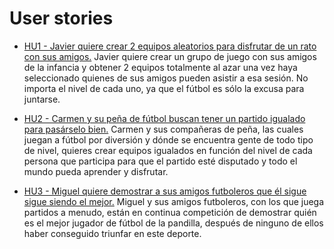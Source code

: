 # User stories

- [HU1 - Javier quiere crear 2 equipos aleatorios para disfrutar de un rato con sus amigos.](https://github.com/manujurado1/SportsBar-IV/issues/2)
Javier quiere crear un grupo de juego con sus amigos de la infancia y obtener 2 equipos totalmente al azar una vez haya seleccionado quienes de sus amigos pueden asistir a esa sesión.
No importa el nivel de cada uno, ya que el fútbol es sólo la excusa para juntarse.

- [HU2 - Carmen y su peña de fútbol buscan tener un partido igualado para pasárselo bien.](https://github.com/manujurado1/SportsBar-IV/issues/3)
Carmen y sus compañeras de peña, las cuales juegan a fútbol por diversión y dónde se encuentra gente de todo tipo de nivel, quieres crear equipos igualados en función del nivel de cada persona que participa para que el partido esté disputado y todo el mundo pueda aprender y disfrutar.

- [HU3 - Miguel quiere demostrar a sus amigos futboleros que él sigue sigue siendo el mejor.](https://github.com/manujurado1/SportsBar-IV/issues/4) 
Miguel y sus amigos futboleros, con los que juega partidos a menudo, están en continua competición de demostrar quién es el mejor jugador de fútbol de la pandilla, después de ninguno de ellos haber conseguido triunfar en este deporte.